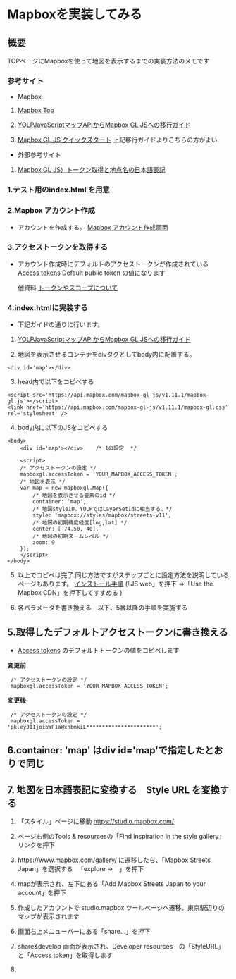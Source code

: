 # Mapboxを実装してみる

## 概要
TOPページにMapboxを使って地図を表示するまでの実装方法のメモです

### 参考サイト

- Mapbox
1. [Mapbox Top](https://www.mapbox.jp/)
2. [YOLPJavaScriptマップAPIからMapbox GL JSへの移行ガイド](https://docs.mapbox.com/jp/yolp-to-mapbox/javascript/)

3. [Mapbox GL JS クイックスタート](https://docs.mapbox.com/mapbox-gl-js/api/)
   上記移行ガイドよりこちらの方がよい
   
- 外部参考サイト
1. [Mapbox GL JS）トークン取得と地点名の日本語表記](https://2ndart.hatenablog.com/entry/2020/07/01/163810)

### 1.テスト用のindex.html を用意


### 2.Mapbox アカウント作成
- アカウントを作成する。
    [Mapbox アカウント作成画面](https://account.mapbox.com/auth/signup/)


### 3.アクセストークンを取得する
- アカウント作成時にデフォルトのアクセストークンが作成されている
    [Access tokens](https://account.mapbox.com/access-tokens/)
    Default public token の値になります
    
    他資料
    [トークンやスコープについて](https://docs.mapbox.com/accounts/overview/tokens/#scopes)
 
 
 ### 4.index.htmlに実装する
 - 下記ガイドの通りに行います。
1. [YOLPJavaScriptマップAPIからMapbox GL JSへの移行ガイド](https://docs.mapbox.com/jp/yolp-to-mapbox/javascript/)
 
2. 地図を表示させるコンテナをdivタグとしてbody内に配置する。
```
<div id='map'></div>
```
3. head内で以下をコピペする
```
<script src='https://api.mapbox.com/mapbox-gl-js/v1.11.1/mapbox-gl.js'></script>
<link href='https://api.mapbox.com/mapbox-gl-js/v1.11.1/mapbox-gl.css' rel='stylesheet' />
```
4. body内に以下のJS<script>...</script>をコピペする
```
<body>
    <div id='map'></div>    /* 1の設定  */
    
    <script>
    /* アクセストークンの設定 */
    mapboxgl.accessToken = 'YOUR_MAPBOX_ACCESS_TOKEN';
    /* 地図を表示 */
    var map = new mapboxgl.Map({
        /* 地図を表示させる要素のid */
        container: 'map',
        /* 地図styleID。YOLPではLayerSetIdに相当する。*/
        style: 'mapbox://styles/mapbox/streets-v11',
        /* 地図の初期緯度経度[lng,lat] */
        center: [-74.50, 40],
        /* 地図の初期ズームレベル */
        zoom: 9
    });
    </script>
</body>
```
5. 以上でコピペは完了
     同じ方法ですがステップごとに設定方法を説明しているページもあります。
     [インストール手順](https://www.mapbox.com/install/)
    (「JS web」を押下 =>「Use the Mapbox CDN」を押下してすすめる )
  
6. 各パラメータを書き換える　以下、5番以降の手順を実施する
  
  
  ## 5.取得したデフォルトアクセストークンに書き換える
  - [Access tokens](https://account.mapbox.com/access-tokens/) のデフォルトトークンの値をコピペします
 
 **変更前**
 ```
  /* アクセストークンの設定 */
  mapboxgl.accessToken = 'YOUR_MAPBOX_ACCESS_TOKEN';
 ```
  **変更後**
 ```
  /* アクセストークンの設定 */
  mapboxgl.accessToken = 'pk.eyJ1IjoibWF1aWxhbmkiL**********************';
 ```
 
 
 ## 6.container: 'map'  はdiv id='map'で指定したとおりで同じ
 
 
 ## 7. 地図を日本語表記に変換する　Style URL を変換する
1. 「スタイル」ページに移動  https://studio.mapbox.com/
  
2. ページ右側のTools & resourcesの「Find inspiration in the style gallery」リンクを押下

3. https://www.mapbox.com/gallery/ に遷移したら、「Mapbox Streets Japan」を選択する
　「explore →　」を押下
4. mapが表示され、左下にある「Add Mapbox Streets Japan to your account」を押下
5. 作成したアカウントで studio.mapbox ツールページへ遷移。東京駅辺りのマップが表示されます
6. 画面右上メニューバーにある「share...」を押下
7. share&develop 画面が表示され、Developer resources　の「StyleURL」と「Access token」を取得します
8. <script>内で記載した以下の箇所を、上記で取得したStyleURLに書き換えます
 
 **変更前**
 ```
/* 地図styleID。YOLPではLayerSetIdに相当する。*/
style: 'mapbox://styles/mapbox/streets-v11',
 ```
  **変更後**
 ```
/* 地図styleID。YOLPではLayerSetIdに相当する。*/
style: 'mapbox://styles/mauilani/ckdba743a1c3k1imechwa99bh',
 ```
9. Access token は5番で設定した値と同じはず
 
10. 地図が日本語化されました
 
 ## 8.目的地を指定して表示させる
 1. 現時点ではデフォルトの位置が表示されているため、表示させたい位置を設定します
 2. コーポレートサイトのhtmlソースを表示してJSの中からそれらしい値を探します
 3. center の値を目的地の値に変更します
 
  **変更前**
 ```
/* 地図の初期緯度経度[lng,lat] */
center: [-74.50, 40],
 ```
  **変更後**
 ```
/* 地図の初期緯度経度[lng,lat] */
center: [139.73301982756823, 35.677234699999985],
 ```
## 9. zoomの設定
1. zoomの値を変更して表示を調整します。
2. zoom 値について　https://docs.mapbox.com/help/glossary/zoom-level/
**初期値**
```
/* 地図の初期ズームレベル */
zoom: 9
```
**変更後**
```
/* 地図の初期ズームレベル */
zoom: 15
```
 お好みで
 
 ## 10. 所在地をマークで指定する
 - 以下を<script>内に追加します
 ```
 var marker = new mapboxgl.Marker()
        .setLngLat([139.73301982756823, 35.677234699999985])
        .addTo(map);
 
 ```
 
## 11. 基本設定は完了　その他
1. Mapboxを安全に使用する  https://docs.mapbox.com/jp/help/troubleshooting/how-to-use-mapbox-securely/

2. いろいろカスタマイズできそう　https://docs.mapbox.com/jp/mapbox-gl-js/example/#sources

 zoom 値について　https://docs.mapbox.com/help/glossary/zoom-level/






 

